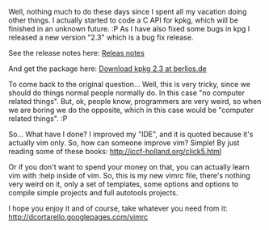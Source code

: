 Well, nothing much to do these days since I spent all my vacation doing other things.
I actually started to code a C API for kpkg, which will be finished in an unknown future. :P
As I have also fixed some bugs in kpg I released a new version "2.3" which is a bug fix release.

See the release notes here: [Releas notes](https://developer.berlios.de/project/shownotes.php?group_id=7171&release_id=12012)

And get the package here: [Download kpkg 2.3 at berlios.de](https://developer.berlios.de/project/showfiles.php?group_id=7171&release_id=12012)

To come back to the original question... Well, this is very tricky, since we should do things normal people normally do. In this case "no computer related things". But, ok, people know, programmers are very weird, so when we are boring we do the opposite, which in this case would be "computer related things". :P

So... What have I done? I improved my "IDE", and it is quoted because it's actually vim only. So, how can someone improve vim? Simple! By just reading some of these books: <http://iccf-holland.org/click5.html>

Or if you don't want to spend your money on that, you can actually learn vim with :help inside of vim.
So, this is my new vimrc file, there's nothing very weird on it, only a set of templates, some options and options to compile simple projects and full autotools projects.

I hope you enjoy it and of course, take whatever you need from it: <http://dcortarello.googlepages.com/vimrc>

